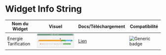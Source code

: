 # Widget Info String

Nom du Widget | Visuel | Docs/Téléchargement | Compatibilité
--- | --- | --- | ---
| Energie Tarification | <img src="../../../images/energie_tarification/capture1_1.png" alt="Info Backup" /> | <a href="./energie_tarification"><i class="fas fa-file-download"></i> Lien</a> | ![Generic badge](https://img.shields.io/badge/Version-4.2%20%7C%204.3%20%7C%204.4%20Full%20JS-green.svg) |